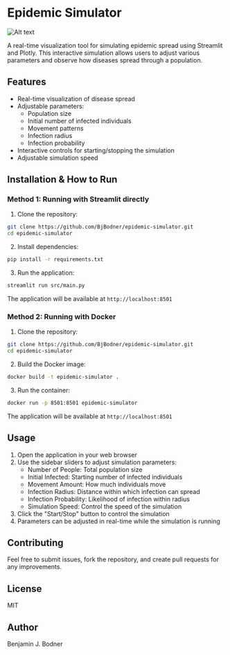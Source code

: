 # Epidemic Simulator

![Alt text](./media/demo.gif)

A real-time visualization tool for simulating epidemic spread using Streamlit and Plotly. This interactive simulation allows users to adjust various parameters and observe how diseases spread through a population.

## Features
- Real-time visualization of disease spread
- Adjustable parameters:
  - Population size
  - Initial number of infected individuals
  - Movement patterns
  - Infection radius
  - Infection probability
- Interactive controls for starting/stopping the simulation
- Adjustable simulation speed


## Installation & How to Run

### Method 1: Running with Streamlit directly

1. Clone the repository:
```bash
git clone https://github.com/BjBodner/epidemic-simulator.git
cd epidemic-simulator
```

2. Install dependencies:
```bash
pip install -r requirements.txt
```

3. Run the application:
```bash
streamlit run src/main.py
```

The application will be available at `http://localhost:8501`

### Method 2: Running with Docker

1. Clone the repository:
```bash
git clone https://github.com/BjBodner/epidemic-simulator.git
cd epidemic-simulator
```

2. Build the Docker image:
```bash
docker build -t epidemic-simulator .
```

3. Run the container:
```bash
docker run -p 8501:8501 epidemic-simulator
```

The application will be available at `http://localhost:8501`

## Usage

1. Open the application in your web browser
2. Use the sidebar sliders to adjust simulation parameters:
   - Number of People: Total population size
   - Initial Infected: Starting number of infected individuals
   - Movement Amount: How much individuals move
   - Infection Radius: Distance within which infection can spread
   - Infection Probability: Likelihood of infection within radius
   - Simulation Speed: Control the speed of the simulation
3. Click the "Start/Stop" button to control the simulation
4. Parameters can be adjusted in real-time while the simulation is running


## Contributing
Feel free to submit issues, fork the repository, and create pull requests for any improvements.

## License
MIT

## Author
Benjamin J. Bodner